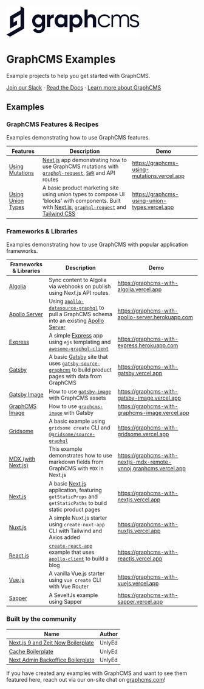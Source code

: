<img src="https://raw.githubusercontent.com/GraphCMS/graphcms-examples/master/assets/gcms-logo.svg?sanitize=true" width="350px" alt="GraphCMS Logo" />

# GraphCMS Examples

Example projects to help you get started with GraphCMS.

[Join our Slack](https://slack.graphcms.com) &middot; [Read the Docs](https://graphcms.com/docs) &middot; [Learn more about GraphCMS](https://graphcms.com)

## Examples

### GraphCMS Features & Recipes

Examples demonstrating how to use GraphCMS features.

| Features                               | Description                                                                                                                                                                                                                                        | Demo                                          |
| -------------------------------------- | -------------------------------------------------------------------------------------------------------------------------------------------------------------------------------------------------------------------------------------------------- | --------------------------------------------- |
| [Using Mutations](using-mutations)     | [Next.js](https://nextjs.org) app demonstrating how to use GraphCMS mutations with [`graphql-request`](https://github.com/prisma-labs/graphql-request), [`SWR`](https://github.com/zeit/swr) and API routes                                        | https://graphcms-using-mutations.vercel.app   |
| [Using Union Types](using-union-types) | A basic product marketing site using union types to compose UI 'blocks' with components. Built with [Next.js](https://nextjs.org), [`graphql-request`](https://github.com/prisma-labs/graphql-request) and [Tailwind CSS](https://tailwindcss.com) | https://graphcms-using-union-types.vercel.app |

### Frameworks & Libraries

Examples demonstrating how to use GraphCMS with popular application frameworks.

| Frameworks & Libraries                       | Description                                                                                                                                                                                            | Demo                                                              |
| -------------------------------------------- | ------------------------------------------------------------------------------------------------------------------------------------------------------------------------------------------------------ | ----------------------------------------------------------------- |
| [Algolia](with-algolia)                      | Sync content to Algolia via webhooks on publish using Next.js API routes.                                                                                                                              | https://graphcms-with-algolia.vercel.app                          |
| [Apollo Server](with-apollo-server)          | Using [`apollo-datasource-graphql`](https://github.com/poetic/apollo-datasource-graphql) to pull a GraphCMS schema into an existing [Apollo Server](https://www.apollographql.com/docs/apollo-server/) | https://graphcms-with-apollo-server.herokuapp.com                 |
| [Express](with-express)                      | A simple [Express](https://expressjs.com/) app using `ejs` templating and [`awesome-graphql-client`](https://github.com/lynxtaa/awesome-graphql-client)                                                | https://graphcms-with-express.herokuapp.com                       |
| [Gatsby](with-gatsby)                        | A basic [Gatsby](https://www.gatsbyjs.org/) site that uses [`gatsby-source-graphcms`](https://github.com/GraphCMS/gatsby-source-graphcms) to build product pages with data from GraphCMS               | https://graphcms-with-gatsby.vercel.app                           |
| [Gatsby Image](with-gatsby-image)            | How to use [`gatsby-image`](https://www.gatsbyjs.org/packages/gatsby-image/) with GraphCMS assets                                                                                                      | https://graphcms-with-gatsby-image.vercel.app                     |
| [GraphCMS Image](with-graphcms-image)        | How to use [`graphcms-image`](https://github.com/GraphCMS/graphcms-image) with Gatsby                                                                                                                  | https://graphcms-with-graphcms-image.vercel.app                   |
| [Gridsome](with-gridsome)                    | A basic example using `gridsome create` CLI and [`@gridsome/source-graphql`](https://www.npmjs.com/package/@gridsome/source-graphql)                                                                   | https://graphcms-with-gridsome.vercel.app                         |
| [MDX (with Next.js)](with-nextjs-mdx-remote) | This example demonstrates how to use markdown fields from GraphCMS with `MDX` in Next.js                                                                                                               | https://graphcms-with-nextjs-mdx-remote-ynnoj.graphcms.vercel.app |
| [Next.js](with-nextjs)                       | A basic [Next.js](https://nextjs.org) application, featuring `getStaticProps` and `getStaticPaths` to build static product pages                                                                       | https://graphcms-with-nextjs.vercel.app                           |
| [Nuxt.js](with-nuxtjs)                       | A simple Nuxt.js starter using `create-nuxt-app` CLI with Tailwind and Axios added                                                                                                                     | https://graphcms-with-nuxtjs.vercel.app                           |
| [React.js](with-reactjs)                     | [`create-react-app`](https://github.com/facebook/create-react-app) example that uses [`apollo-client`](https://github.com/apollographql/apollo-client) to build a blog                                 | https://graphcms-with-reactjs.vercel.app                          |
| [Vue.js](with-vuejs)                         | A vanilla Vue.js starter using `vue create` CLI with Vue Router                                                                                                                                        | https://graphcms-with-vuejs.vercel.app                            |
| [Sapper](with-sapper)                        | A SeveltJs example using Sapper                                                                                                                                                                        | https://graphcms-with-sapper.vercel.app                           |

### Built by the community

| Name                                                                                | Author |
| ----------------------------------------------------------------------------------- | ------ |
| [Next.js 9 and Zeit Now Boilerplate](https://github.com/UnlyEd/next-right-now/)     | UnlyEd |
| [Cache Boilerplate](https://github.com/UnlyEd/GraphCMS-cache-boilerplate)           | UnlyEd |
| [Next Admin Backoffice Boilerplate](https://github.com/UnlyEd/next-right-now-admin) | UnlyEd |

If you have created any examples with GraphCMS and want to see them featured here, reach out via our on-site chat on [graphcms.com](https://graphcms.com)!
